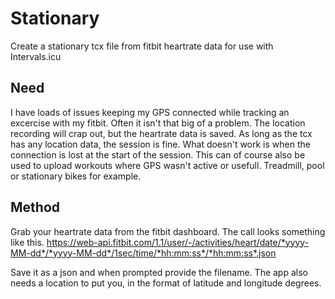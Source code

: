 # Stationary
Create a stationary tcx file from fitbit heartrate data for use with Intervals.icu

## Need
I have loads of issues keeping my GPS connected while tracking an excercise with my fitbit. Often it isn't that big of a problem. The location recording will crap out, but the heartrate data is saved. As long as the tcx has any location data, the session is fine.
What doesn't work is when the connection is lost at the start of the session.
This can of course also be used to upload workouts where GPS wasn't active or usefull. Treadmill, pool or stationary bikes for example.

## Method
Grab your heartrate data from the fitbit dashboard. The call looks something like this.
https://web-api.fitbit.com/1.1/user/-/activities/heart/date/*yyyy-MM-dd*/*yyyy-MM-dd*/1sec/time/*hh:mm:ss*/*hh:mm:ss*.json

Save it as a json and when prompted provide the filename.
The app also needs a location to put you, in the format of latitude and longitude degrees.